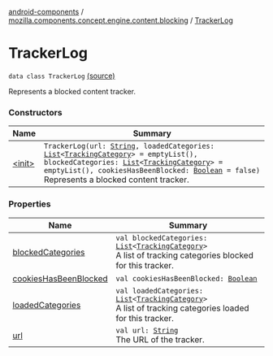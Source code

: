 [android-components](../../index.md) / [mozilla.components.concept.engine.content.blocking](../index.md) / [TrackerLog](./index.md)

# TrackerLog

`data class TrackerLog` [(source)](https://github.com/mozilla-mobile/android-components/blob/master/components/concept/engine/src/main/java/mozilla/components/concept/engine/content/blocking/TrackerLog.kt#L15)

Represents a blocked content tracker.

### Constructors

| Name | Summary |
|---|---|
| [&lt;init&gt;](-init-.md) | `TrackerLog(url: `[`String`](https://kotlinlang.org/api/latest/jvm/stdlib/kotlin/-string/index.html)`, loadedCategories: `[`List`](https://kotlinlang.org/api/latest/jvm/stdlib/kotlin.collections/-list/index.html)`<`[`TrackingCategory`](../../mozilla.components.concept.engine/-engine-session/-tracking-protection-policy/-tracking-category/index.md)`> = emptyList(), blockedCategories: `[`List`](https://kotlinlang.org/api/latest/jvm/stdlib/kotlin.collections/-list/index.html)`<`[`TrackingCategory`](../../mozilla.components.concept.engine/-engine-session/-tracking-protection-policy/-tracking-category/index.md)`> = emptyList(), cookiesHasBeenBlocked: `[`Boolean`](https://kotlinlang.org/api/latest/jvm/stdlib/kotlin/-boolean/index.html)` = false)`<br>Represents a blocked content tracker. |

### Properties

| Name | Summary |
|---|---|
| [blockedCategories](blocked-categories.md) | `val blockedCategories: `[`List`](https://kotlinlang.org/api/latest/jvm/stdlib/kotlin.collections/-list/index.html)`<`[`TrackingCategory`](../../mozilla.components.concept.engine/-engine-session/-tracking-protection-policy/-tracking-category/index.md)`>`<br>A list of tracking categories blocked for this tracker. |
| [cookiesHasBeenBlocked](cookies-has-been-blocked.md) | `val cookiesHasBeenBlocked: `[`Boolean`](https://kotlinlang.org/api/latest/jvm/stdlib/kotlin/-boolean/index.html) |
| [loadedCategories](loaded-categories.md) | `val loadedCategories: `[`List`](https://kotlinlang.org/api/latest/jvm/stdlib/kotlin.collections/-list/index.html)`<`[`TrackingCategory`](../../mozilla.components.concept.engine/-engine-session/-tracking-protection-policy/-tracking-category/index.md)`>`<br>A list of tracking categories loaded for this tracker. |
| [url](url.md) | `val url: `[`String`](https://kotlinlang.org/api/latest/jvm/stdlib/kotlin/-string/index.html)<br>The URL of the tracker. |
